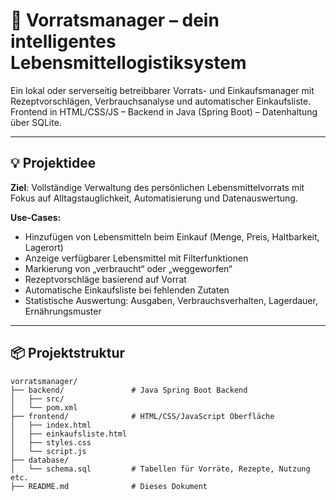 # 🥫 Vorratsmanager – dein intelligentes Lebensmittellogistiksystem

Ein lokal oder serverseitig betreibbarer Vorrats- und Einkaufsmanager mit Rezeptvorschlägen, Verbrauchsanalyse und automatischer Einkaufsliste.  
Frontend in HTML/CSS/JS – Backend in Java (Spring Boot) – Datenhaltung über SQLite.

---

## 💡 Projektidee

**Ziel**: Vollständige Verwaltung des persönlichen Lebensmittelvorrats mit Fokus auf Alltagstauglichkeit, Automatisierung und Datenauswertung.

**Use-Cases:**
- Hinzufügen von Lebensmitteln beim Einkauf (Menge, Preis, Haltbarkeit, Lagerort)
- Anzeige verfügbarer Lebensmittel mit Filterfunktionen
- Markierung von „verbraucht“ oder „weggeworfen“
- Rezeptvorschläge basierend auf Vorrat
- Automatische Einkaufsliste bei fehlenden Zutaten
- Statistische Auswertung: Ausgaben, Verbrauchsverhalten, Lagerdauer, Ernährungsmuster

---

## 📦 Projektstruktur

```plaintext
vorratsmanager/
├── backend/               # Java Spring Boot Backend
│   ├── src/              
│   └── pom.xml
├── frontend/              # HTML/CSS/JavaScript Oberfläche
│   ├── index.html
│   ├── einkaufsliste.html
│   ├── styles.css
│   └── script.js
├── database/
│   └── schema.sql         # Tabellen für Vorräte, Rezepte, Nutzung etc.
├── README.md              # Dieses Dokument
